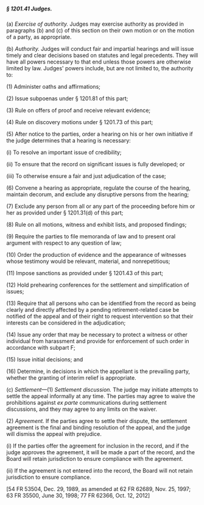 ##### § 1201.41 Judges. #####

(a) *Exercise of authority.* Judges may exercise authority as provided in paragraphs (b) and (c) of this section on their own motion or on the motion of a party, as appropriate.

(b) *Authority.* Judges will conduct fair and impartial hearings and will issue timely and clear decisions based on statutes and legal precedents. They will have all powers necessary to that end unless those powers are otherwise limited by law. Judges' powers include, but are not limited to, the authority to:

(1) Administer oaths and affirmations;

(2) Issue subpoenas under § 1201.81 of this part;

(3) Rule on offers of proof and receive relevant evidence;

(4) Rule on discovery motions under § 1201.73 of this part;

(5) After notice to the parties, order a hearing on his or her own initiative if the judge determines that a hearing is necessary:

(i) To resolve an important issue of credibility;

(ii) To ensure that the record on significant issues is fully developed; or

(iii) To otherwise ensure a fair and just adjudication of the case;

(6) Convene a hearing as appropriate, regulate the course of the hearing, maintain decorum, and exclude any disruptive persons from the hearing;

(7) Exclude any person from all or any part of the proceeding before him or her as provided under § 1201.31(d) of this part;

(8) Rule on all motions, witness and exhibit lists, and proposed findings;

(9) Require the parties to file memoranda of law and to present oral argument with respect to any question of law;

(10) Order the production of evidence and the appearance of witnesses whose testimony would be relevant, material, and nonrepetitious;

(11) Impose sanctions as provided under § 1201.43 of this part;

(12) Hold prehearing conferences for the settlement and simplification of issues;

(13) Require that all persons who can be identified from the record as being clearly and directly affected by a pending retirement-related case be notified of the appeal and of their right to request intervention so that their interests can be considered in the adjudication;

(14) Issue any order that may be necessary to protect a witness or other individual from harassment and provide for enforcement of such order in accordance with subpart F;

(15) Issue initial decisions; and

(16) Determine, in decisions in which the appellant is the prevailing party, whether the granting of interim relief is appropriate.

(c) *Settlement*—(1) *Settlement discussion.* The judge may initiate attempts to settle the appeal informally at any time. The parties may agree to waive the prohibitions against *ex parte* communications during settlement discussions, and they may agree to any limits on the waiver.

(2) *Agreement.* If the parties agree to settle their dispute, the settlement agreement is the final and binding resolution of the appeal, and the judge will dismiss the appeal with prejudice.

(i) If the parties offer the agreement for inclusion in the record, and if the judge approves the agreement, it will be made a part of the record, and the Board will retain jurisdiction to ensure compliance with the agreement.

(ii) If the agreement is not entered into the record, the Board will not retain jurisdiction to ensure compliance.

[54 FR 53504, Dec. 29, 1989, as amended at 62 FR 62689, Nov. 25, 1997; 63 FR 35500, June 30, 1998; 77 FR 62366, Oct. 12, 2012]